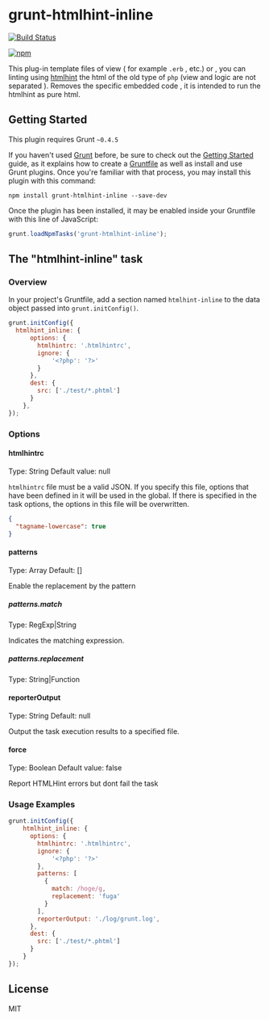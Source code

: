 grunt-htmlhint-inline
================

[![Build Status](https://travis-ci.org/kazu69/grunt-htmlhint-inline.svg?branch=master)](https://travis-ci.org/kazu69/grunt-htmlhint-inline)

[![npm](https://nodei.co/npm/grunt-htmlhint-inline.png)](https://nodei.co/npm/grunt-htmlhint-inline/)

This plug-in template files of view ( for example ```.erb``` , etc.) or , you can linting using [htmlhint](https://github.com/htmlhint/HTMLHint) the html of the old type of ```php``` (view and logic are not separated ).
Removes the specific embedded code , it is intended to run the htmlhint as pure html.

## Getting Started

This plugin requires Grunt `~0.4.5`

If you haven't used [Grunt](https://gruntjs.com/) before, be sure to check out the [Getting Started](https://gruntjs.com/getting-started) guide, as it explains how to create a [Gruntfile](https://gruntjs.com/sample-gruntfile) as well as install and use Grunt plugins. Once you're familiar with that process, you may install this plugin with this command:

```shell
npm install grunt-htmlhint-inline --save-dev
```

Once the plugin has been installed, it may be enabled inside your Gruntfile with this line of JavaScript:

```js
grunt.loadNpmTasks('grunt-htmlhint-inline');
```

## The "htmlhint-inline" task

### Overview

In your project's Gruntfile, add a section named `htmlhint-inline` to the data object passed into `grunt.initConfig()`.

```js
grunt.initConfig({
  htmlhint_inline: {
      options: {
        htmlhintrc: '.htmlhintrc',
        ignore: {
            '<?php': '?>'
        }
      },
      dest: {
        src: ['./test/*.phtml']
      }
    },
});
```

### Options

#### htmlhintrc

Type: String Default value: null

```htmlhintrc``` file must be a valid JSON.
If you specify this file, options that have been defined in it will be used in the global.
If there is specified in the task options, the options in this file will be overwritten.

```json
{
  "tagname-lowercase": true
}
```

#### patterns

Type: Array Default: []

Enable the replacement by the pattern

##### patterns.match

Type: RegExp|String

Indicates the matching expression.

##### patterns.replacement

Type: String|Function

#### reporterOutput

Type: String  Default: null

Output the task execution results to a specified file.

#### force

Type: Boolean Default value: false

Report HTMLHint errors but dont fail the task


### Usage Examples

```js
grunt.initConfig({
    htmlhint_inline: {
      options: {
        htmlhintrc: '.htmlhintrc',
        ignore: {
            '<?php': '?>'
        },
        patterns: [
          {
            match: /hoge/g,
            replacement: 'fuga'
          }
        ],
        reporterOutput: './log/grunt.log',
      },
      dest: {
        src: ['./test/*.phtml']
      }
    }
});
```

## License

MIT
